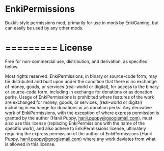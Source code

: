 EnkiPermissions
=========

Bukkit-style permissions mod, primarily for use in mods by EnkiGaming, but can easily be used by any other mods.

=========
License
=========

Free for non-commercial use, distribution, and derivation, as specified below.

Most rights reserved. EnkiPermissions, in binary or source-code form, may be distributed and built upon under the condition that there is no exchange of money, goods, or services (real-world or digital), for access to the binary or source-code form, including in exchange for donations or as donation perks. Usage of EnkiPermissions is prohibited where features of the work are exchanged for money, goods, or services, (real-world or digital) including in exchange for donations or as donation perks. Any derivative work of EnkiPermissions, with the exception of where express permission is granted by the author (Hanii Puppy, hanii.puppy@googlemail.com), must also use this license (replacing EnkiPermissions with the name of the specific work), and also adhere to EnkiPermissions license, ultimately requiring the express permission of the author of EnkiPermissions (Hanii Puppy, hanii.puppy@googlemail.com) where any work deviates from what is allowed in this license.